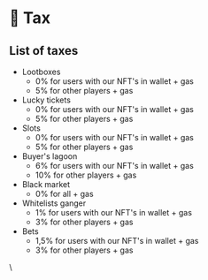 # 🚖 Tax

## List of taxes

* Lootboxes
  * 0% for users with our NFT's in wallet + gas
  * 5% for other players + gas
* Lucky tickets
  * 0% for users with our NFT's in wallet + gas
  * 5% for other players + gas
* Slots
  * 0% for users with our NFT's in wallet + gas
  * 5% for other players + gas
* Buyer's lagoon
  * 6% for users with our NFT's in wallet + gas
  * 10% for other players + gas
* Black market
  * 0% for all + gas
* Whitelists ganger
  * 1% for users with our NFT's in wallet + gas
  * 3% for other players + gas
* Bets
  * 1,5% for users with our NFT's in wallet + gas
  * 3% for other players + gas



\
